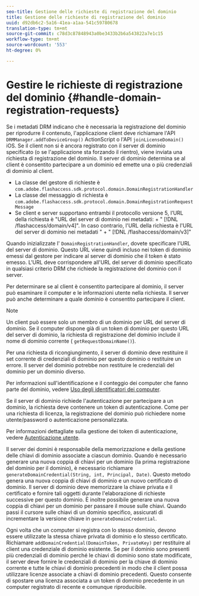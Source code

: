 ```yaml
---
seo-title: Gestione delle richieste di registrazione del dominio
title: Gestione delle richieste di registrazione del dominio
uuid: d92db6c2-5a16-41ea-a1aa-541c59780678
translation-type: tm+mt
source-git-commit: c78d3c87848943a0be3433b2b6a543822a7e1c15
workflow-type: tm+mt
source-wordcount: '553'
ht-degree: 0%

---
```



# Gestire le richieste di registrazione del dominio {#handle-domain-registration-requests}

Se i metadati DRM indicano che è necessaria la registrazione del dominio per riprodurre il contenuto, l&#39;applicazione client deve richiamare l&#39;API `DRMManager.addToDeviceGroup()`  ActionScript o l&#39;API `joinLicenseDomain()` iOS. Se il client non si è ancora registrato con il server di dominio specificato (o se l&#39;applicazione sta forzando il rientro), viene inviata una richiesta di registrazione del dominio. Il server di dominio determina se al client è consentito partecipare a un dominio ed emette una o più credenziali di dominio al client.

* La classe del gestore di richieste è `com.adobe.flashaccess.sdk.protocol.domain.DomainRegistrationHandler`
* La classe del messaggio di richiesta è `com.adobe.flashaccess.sdk.protocol.domain.DomainRegistrationRequestMessage`
* Se client e server supportano entrambi il protocollo versione 5, l’URL della richiesta è &quot;URL del server di dominio nei metadati: + &quot; [!DNL /flashaccess/domain/v4]&quot;. In caso contrario, l&#39;URL della richiesta è l&#39;URL del server di dominio nei metadati &quot; + &quot; [!DNL /flashaccess/domain/v3]&quot;

Quando inizializzate l&#39; `DomainRegistrationHandler`, dovete specificare l&#39;URL del server di dominio. Questo URL viene quindi incluso nei token di dominio emessi dal gestore per indicare al server di dominio che il token è stato emesso. L&#39;URL deve corrispondere all&#39;URL del server di dominio specificato in qualsiasi criterio DRM che richiede la registrazione del dominio con il server.

Per determinare se al client è consentito partecipare al dominio, il server può esaminare il computer e le informazioni utente nella richiesta. Il server può anche determinare a quale dominio è consentito partecipare il client.

>[!NOTE]
>
>Un client può essere solo un membro di un dominio per URL del server di dominio. Se il computer dispone già di un token di dominio per questo URL del server di dominio, la richiesta di registrazione del dominio include il nome di dominio corrente ( `getRequestDomainName()`).

Per una richiesta di ricongiungimento, il server di dominio deve restituire il set corrente di credenziali di dominio per questo dominio o restituire un errore. Il server del dominio potrebbe non restituire le credenziali del dominio per un dominio diverso.

Per informazioni sull&#39;identificazione e il conteggio dei computer che fanno parte del dominio, vedere [Uso degli identificatori dei computer](../../protecting-content/implementing-the-license-server/processing-drm-requests.md#use-machine-identifiers).

Se il server di dominio richiede l&#39;autenticazione per partecipare a un dominio, la richiesta deve contenere un token di autenticazione. Come per una richiesta di licenza, la registrazione del dominio può richiedere nome utente/password o autenticazione personalizzata.

Per informazioni dettagliate sulla gestione dei token di autenticazione, vedere [Autenticazione utente](../../protecting-content/implementing-the-license-server/processing-drm-requests.md#user-authentication).

Il server dei domini è responsabile della memorizzazione e della gestione delle chiavi di dominio associate a ciascun dominio. Quando è necessario generare una nuova coppia di chiavi per un dominio (la prima registrazione del dominio per il dominio), è necessario richiamare `generateDomainCredential(String, int, Principal, Date)`. Questo metodo genera una nuova coppia di chiavi di dominio e un nuovo certificato di dominio. Il server di dominio deve memorizzare la chiave privata e il certificato e fornire tali oggetti durante l&#39;elaborazione di richieste successive per questo dominio. È inoltre possibile generare una nuova coppia di chiavi per un dominio per passare il mouse sulle chiavi. Quando passi il cursore sulle chiavi di un dominio specifico, assicurati di incrementare la versione chiave in `generateDomainCredential`.

Ogni volta che un computer si registra con lo stesso dominio, devono essere utilizzate la stessa chiave privata di dominio e lo stesso certificato. Richiamare `addDomainCredential(DomainToken, PrivateKey)` per restituire al client una credenziale di dominio esistente. Se per il dominio sono presenti più credenziali di dominio perché le chiavi di dominio sono state modificate, il server deve fornire le credenziali di dominio per la chiave di dominio corrente e tutte le chiavi di dominio precedenti in modo che il client possa utilizzare licenze associate a chiavi di dominio precedenti. Questo consente di spostare una licenza associata a un token di dominio precedente in un computer registrato di recente e comunque riproducibile.

